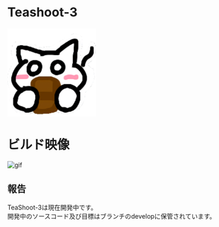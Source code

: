 # Teashoot-3
![TeaShoot3-Alpha](https://github.com/Kimu1109/TeaShoot-3/blob/master/%E7%84%A1%E9%A1%8C3%20(1).png?raw=true)

# ビルド映像
![gif](https://github.com/Kimu1109/TeaShoot-3/blob/master/Animation.webp?raw=true)

## 報告
TeaShoot-3は現在開発中です。  
開発中のソースコード及び目標はブランチのdevelopに保管されています。

